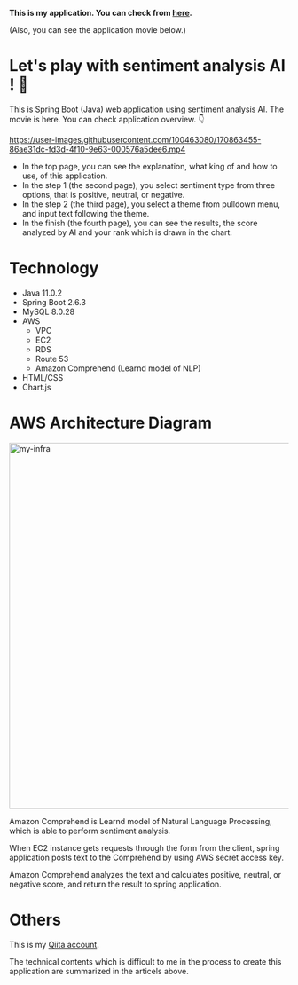 **This is my application. You can check from [here](http://sentiment-app.com:8080/play).**

(Also, you can see the application movie below.)

# Let's play with sentiment analysis AI ! 🧠
This is Spring Boot (Java) web application using sentiment analysis AI.
The movie is here. You can check application overview. 👇

https://user-images.githubusercontent.com/100463080/170863455-86ae31dc-fd3d-4f10-9e63-000576a5dee6.mp4

- In the top page, you can see the explanation, what king of and how to use, of this application.
- In the step 1 (the second page), you select sentiment type from three options, that is positive, neutral, or negative.
- In the step 2 (the third page), you select a theme from pulldown menu, and input text following the theme.
- In the finish (the fourth page), you can see the results, the score analyzed by AI and your rank which is drawn in the chart.

# Technology
- Java 11.0.2
- Spring Boot 2.6.3
- MySQL 8.0.28
- AWS
  - VPC
  - EC2
  - RDS
  - Route 53
  - Amazon Comprehend (Learnd model of NLP)
- HTML/CSS
- Chart.js

# AWS Architecture Diagram

<img width="660" alt="my-infra" src="https://user-images.githubusercontent.com/100463080/169912654-d519a0c3-98e5-47f8-9071-b6241686d974.png">

Amazon Comprehend is Learnd model of Natural Language Processing, which is able to perform sentiment analysis.

When EC2 instance gets requests through the form from the client, spring application posts text to the Comprehend by using AWS secret access key.

Amazon Comprehend analyzes the text and calculates positive, neutral, or negative score, and return the result to spring application.

# Others
This is my [Qiita account](https://qiita.com/ZZ_E_N).

The technical contents which is difficult to me in the process to create this application are summarized in the articels above.
